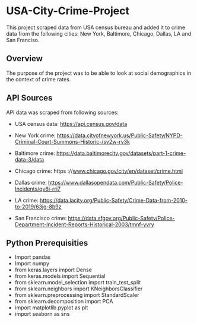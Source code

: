 # USA-City-Crime-Project
This project scraped data from USA census bureau and added it to crime data from the following cities: New York, Baltimore, Chicago, Dallas, LA and San Franciso. 
## Overview
The purpose of the project was to be able to look at social demographics in the context of crime rates.    
## API Sources
API data was scraped from following sources: 
* USA census data: https://api.census.gov/data

* New York crime: https://data.cityofnewyork.us/Public-Safety/NYPD-Criminal-Court-Summons-Historic-/sv2w-rv3k
* Baltimore crime: https://data.baltimorecity.gov/datasets/part-1-crime-data-3/data
* Chicago crime: https ://www.chicago.gov/city/en/dataset/crime.html
* Dallas crime: https://www.dallasopendata.com/Public-Safety/Police-Incidents/qv6i-rri7
* LA crime: https://data.lacity.org/Public-Safety/Crime-Data-from-2010-to-2019/63jg-8b9z
* San Francisco crime: https://data.sfgov.org/Public-Safety/Police-Department-Incident-Reports-Historical-2003/tmnf-yvry
## Python Prerequisities
* Import pandas
* Import numpy
* from keras.layers import Dense
* from keras.models import Sequential
* from sklearn.model_selection import train_test_split
* from sklearn.neighbors import KNeighborsClassifier
* from sklearn.preprocessing import StandardScaler
* from sklearn.decomposition import PCA
* import matplotlib.pyplot as plt
* import seaborn as sns

